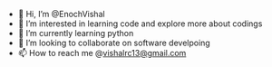 - 👋 Hi, I’m @EnochVishal
- 👀 I’m interested in learning code and explore more about codings
- 🌱 I’m currently learning python
- 💞️ I’m looking to collaborate on software develpoing
- 📫 How to reach me @vishalrc13@gmail.com

<!---
EnochVishal/EnochVishal is a ✨ special ✨ repository because its `README.md` (this file) appears on your GitHub profile.
You can click the Preview link to take a look at your changes.
--->
